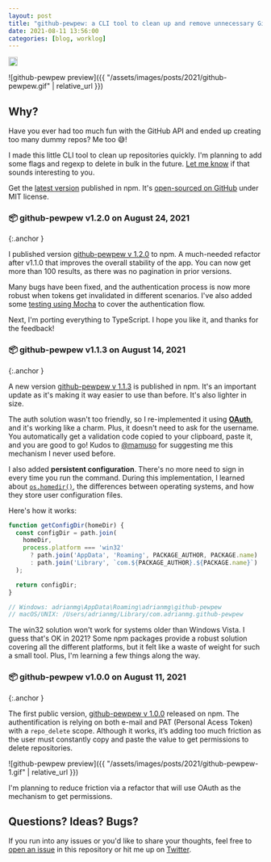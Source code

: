 ```yaml
---
layout: post
title: "github-pewpew: a CLI tool to clean up and remove unnecessary GitHub repositories. 🔫 Pew pew!"
date: 2021-08-11 13:56:00
categories: [blog, worklog]
---
```



<a href="https://badge.fury.io/js/github-pewpew"><img src="https://badge.fury.io/js/github-pewpew.svg" alt="npm version" height="18"></a>

![github-pewpew preview]({{ "/assets/images/posts/2021/github-pewpew.gif" | relative_url }})

## Why?
Have you ever had too much fun with the GitHub API and ended up creating too many dummy repos? Me too 😅!

I made this little CLI tool to clean up repositories quickly. I'm planning to add some flags and regexp to delete in bulk in the future. [Let me know](http://twitter.com/adrianmg) if that sounds interesting to you.

Get the [latest version](https://www.npmjs.com/package/github-pewpew/) published in npm. It's [open-sourced on GitHub](https://github.com/adrianmg/github-pewpew) under MIT license.

### 📦 github-pewpew v1.2.0 on August 24, 2021
{:.anchor }

I published version [github-pewpew v 1.2.0](https://www.npmjs.com/package/github-pewpew/v/1.2.0) to npm. A much-needed refactor after v1.1.0 that improves the overall stability of the app. You can now get more than 100 results, as there was no pagination in prior versions.

Many bugs have been fixed, and the authentication process is now more robust when tokens get invalidated in different scenarios. I've also added some [testing using Mocha](https://github.com/adrianmg/github-pewpew/blob/main/test/test.js) to cover the authentication flow.

Next, I'm porting everything to TypeScript. I hope you like it, and thanks for the feedback!

### 📦 github-pewpew v1.1.3 on August 14, 2021
{:.anchor }

A new version [github-pewpew v 1.1.3](https://www.npmjs.com/package/github-pewpew/v/1.1.3) is published in npm. It's an important update as it's making it way easier to use than before. It's also lighter in size.

The auth solution wasn't too friendly, so I re-implemented it using [**OAuth**](https://github.com/octokit/octokit.js#oauth), and it's working like a charm. Plus, it doesn't need to ask for the username. You automatically get a validation code copied to your clipboard, paste it, and you are good to go! Kudos to [@mamuso](https://twitter.com/mamuso) for suggesting me this mechanism I never used before.

I also added **persistent configuration**. There's no more need to sign in every time you run the command. During this implementation, I learned about [`os.homedir()`](https://nodejs.org/api/os.html#os_os_homedir), the differences between operating systems, and how they store user configuration files.

Here's how it works:

```js
function getConfigDir(homeDir) {
  const configDir = path.join(
    homeDir,
    process.platform === 'win32'
      ? path.join('AppData', 'Roaming', PACKAGE_AUTHOR, PACKAGE.name)
      : path.join('Library', `com.${PACKAGE_AUTHOR}.${PACKAGE.name}`)
  );

  return configDir;
}

// Windows: adrianmg\AppData\Roaming\adrianmg\github-pewpew
// macOS/UNIX: /Users/adrianmg/Library/com.adrianmg.github-pewpew
```

The win32 solution won't work for systems older than Windows Vista. I guess that's OK in 2021? Some npm packages provide a robust solution covering all the different platforms, but it felt like a waste of weight for such a small tool. Plus, I'm learning a few things along the way.

### 📦 github-pewpew v1.0.0 on August 11, 2021
{:.anchor }

The first public version, [github-pewpew v 1.0.0](https://www.npmjs.com/package/github-pewpew/v/1.0.0) released on npm. The authentification is relying on both e-mail and PAT (Personal Acess Token) with a `repo_delete` scope. Although it works, it’s adding too much friction as the user must constantly copy and paste the value to get permissions to delete repositories.

![github-pewpew preview]({{ "/assets/images/posts/2021/github-pewpew-1.gif" | relative_url }})

I'm planning to reduce friction via a refactor that will use OAuth as the mechanism to get permissions.

## Questions? Ideas? Bugs?

If you run into any issues or you'd like to share your thoughts, feel free to [open an issue](https://github.com/adrianmg/github-pewpew/issues) in this repository or hit me up on [Twitter](https://twitter.com/adrianmg).